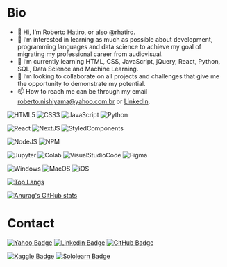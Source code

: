 # Bio

- 👋 Hi, I’m Roberto Hatiro, or also @rhatiro.
- 👀 I’m interested in learning as much as possible about development, programming languages and data science to achieve my goal of migrating my professional career from audiovisual.
- 🌱 I’m currently learning HTML, CSS, JavaScript, jQuery, React, Python, SQL, Data Science and Machine Learning.
- 💞️ I’m looking to collaborate on all projects and challenges that give me the opportunity to demonstrate my potential.
- 📫 How to reach me can be through my email roberto.nishiyama@yahoo.com.br or [LinkedIn](https://www.linkedin.com/in/rhatiro/).

![HTML5](https://img.shields.io/badge/HTML5-E34F26?style=flat-square&logo=html5&logoColor=white)
![CSS3](https://img.shields.io/badge/CSS3-1572B6?style=flat-square&logo=css3&logoColor=white)
![JavaScript](https://img.shields.io/badge/JavaScript-323330?style=flat-square&logo=javascript&logoColor=F7DF1E)
![Python](https://img.shields.io/badge/Python-FFD43B?style=flat-square&logo=python&logoColor=blue)

![React](https://img.shields.io/badge/React-20232A?style=flat-square&logo=react&logoColor=61DAFB)
![NextJS](https://img.shields.io/badge/next.js-000000?style=flat-square&logo=nextdotjs&logoColor=white)
![StyledComponents](https://img.shields.io/badge/styled--components-DB7093?style=flat-square&logo=styled-components&logoColor=white)

![NodeJS](https://img.shields.io/badge/Node.js-339933?style=flat-square&logo=nodedotjs&logoColor=white)
![NPM](https://img.shields.io/badge/npm-CB3837?style=flat-square&logo=npm&logoColor=white)

![Jupyter](https://img.shields.io/badge/Jupyter-F37626.svg?&style=flat-square&logo=Jupyter&logoColor=white)
![Colab](https://img.shields.io/badge/Colab-F9AB00?style=flat-square&logo=googlecolab&color=525252)
![VisualStudioCode](https://img.shields.io/badge/Visual_Studio_Code-0078D4?style=flat-square&logo=visual%20studio%20code&logoColor=white)
![Figma](https://img.shields.io/badge/Figma-F24E1E?style=flat-square&logo=figma&logoColor=white)

![Windows](https://img.shields.io/badge/Windows-0078D6?style=flat-square&logo=windows&logoColor=white)
![MacOS](https://img.shields.io/badge/mac%20os-000000?style=flat-square&logo=apple&logoColor=white)
![iOS](https://img.shields.io/badge/iOS-000000?style=flat-square&logo=ios&logoColor=white)

<!-- [![Top Langs](https://github-readme-stats.vercel.app/api/top-langs/?username=rhatiro&theme=transparent)](https://github.com/anuraghazra/github-readme-stats) -->

[![Top Langs](https://github-readme-stats.vercel.app/api/top-langs/?username=rhatiro&layout=compact&theme=transparent)](https://github.com/anuraghazra/github-readme-stats)

[![Anurag's GitHub stats](https://github-readme-stats.vercel.app/api?username=rhatiro&theme=transparent)](https://github.com/anuraghazra/github-readme-stats)


# Contact

[![Yahoo Badge](https://img.shields.io/badge/roberto.nishiyama@yahoo.com.br-410093?style=flat-square&logo=yahoo)](mailto:roberto.nishiyama@yahoo.com.br)
[![Linkedin Badge](https://img.shields.io/badge/Roberto%20Hatiro-blue?style=flat-square&logo=linkedin&logoColor=white)](https://www.linkedin.com/in/rhatiro/)
[![GitHub Badge](https://img.shields.io/badge/rhatiro-black?style=flat-square&logo=github&logoColor=white)](https://github.com/rhatiro)

[![Kaggle Badge](https://img.shields.io/badge/Kaggle-20BEFF?style=flat-square&logo=Kaggle&logoColor=white)](https://www.kaggle.com/robertohatiro)
[![Sololearn Badge](https://img.shields.io/badge/Sololearn-3a464b?style=flat-square&logo=Sololearn&logoColor=white)](https://www.sololearn.com/profile/25785988)

<!-- 
[<img src='https://img.shields.io/badge/LinkedIn-0077B5?style=for-the-badge&logo=linkedin&logoColor=white'>](https://www.linkedin.com/in/rhatiro/)
[<img src='https://img.shields.io/badge/GitHub-100000?style=for-the-badge&logo=github&logoColor=white'>](https://github.com/rhatiro)
[<img src='https://img.shields.io/badge/Kaggle-20BEFF?style=for-the-badge&logo=Kaggle&logoColor=white'>](https://www.kaggle.com/robertohatiro)
[<img src='https://img.shields.io/badge/-Sololearn-3a464b?style=for-the-badge&logo=Sololearn&logoColor=white'>](https://www.sololearn.com/profile/25785988) -->

<!---
rhatiro/rhatiro is a ✨ special ✨ repository because its `README.md` (this file) appears on your GitHub profile.
You can click the Preview link to take a look at your changes.
--->
